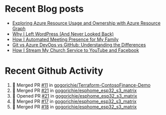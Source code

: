 # Recent Blog posts
<!-- BLOG-POST-LIST:START -->
- [Exploring Azure Resource Usage and Ownership with Azure Resource Graph](https://www.gogorichie.com/blog/microsoft/azure-resource-graph/)
- [Why I Left WordPress &lpar;And Never Looked Back&rpar;](https://www.gogorichie.com/blog/microsoft/so-long-wordpress/)
- [How I Automated Meeting Presence for My Family](https://www.gogorichie.com/blog/office-meeting-indicator/)
- [Git vs Azure DevOps vs GitHub: Understanding the Differences](https://www.gogorichie.com/blog/microsoft/gitvsghvsado/)
- [How I Stream My Church Service to YouTube and Facebook](https://www.gogorichie.com/blog/church_live_stream/)
<!-- BLOG-POST-LIST:END -->


# Recent Github Activity
<!--START_SECTION:activity-->
1. 🎉 Merged PR [#11](https://github.com/gogorichie/Terraform-ContosoFinance-Demo/pull/11) in [gogorichie/Terraform-ContosoFinance-Demo](https://github.com/gogorichie/Terraform-ContosoFinance-Demo)
2. 🎉 Merged PR [#21](https://github.com/gogorichie/esphome_esp32_s3_matrix/pull/21) in [gogorichie/esphome_esp32_s3_matrix](https://github.com/gogorichie/esphome_esp32_s3_matrix)
3. 💪 Opened PR [#21](https://github.com/gogorichie/esphome_esp32_s3_matrix/pull/21) in [gogorichie/esphome_esp32_s3_matrix](https://github.com/gogorichie/esphome_esp32_s3_matrix)
4. 🎉 Merged PR [#17](https://github.com/gogorichie/esphome_esp32_s3_matrix/pull/17) in [gogorichie/esphome_esp32_s3_matrix](https://github.com/gogorichie/esphome_esp32_s3_matrix)
5. 🎉 Merged PR [#18](https://github.com/gogorichie/esphome_esp32_s3_matrix/pull/18) in [gogorichie/esphome_esp32_s3_matrix](https://github.com/gogorichie/esphome_esp32_s3_matrix)
<!--END_SECTION:activity-->

